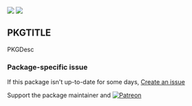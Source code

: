 [![](https://img.shields.io/chocolatey/v/notes?color=green&label=notes)](https://chocolatey.org/packages/notes) [![](https://img.shields.io/chocolatey/dt/notes)](https://chocolatey.org/packages/notes)

## PKGTITLE

PKGDesc

### Package-specific issue
If this package isn't up-to-date for some days, [Create an issue](https://github.com/tunisiano187/Chocolatey-packages/issues/new/choose)

Support the package maintainer and [![Patreon](https://cdn.jsdelivr.net/gh/tunisiano187/Chocolatey-packages@d15c4e19c709e7148588d4523ffc6dd3cd3c7e5e/icons/patreon.png)](https://www.patreon.com/tunisiano)
